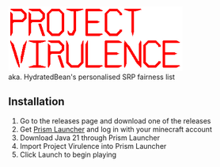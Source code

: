 ![Project Virulence](resources/projectvirulence/title_cropped.png)\
aka. HydratedBean's personalised SRP fairness list
## Installation
1. Go to the releases page and download one of the releases
2. Get [Prism Launcher](https://prismlauncher.org/) and log in with your minecraft account
3. Download Java 21 through Prism Launcher
4. Import Project Virulence into Prism Launcher
5. Click Launch to begin playing